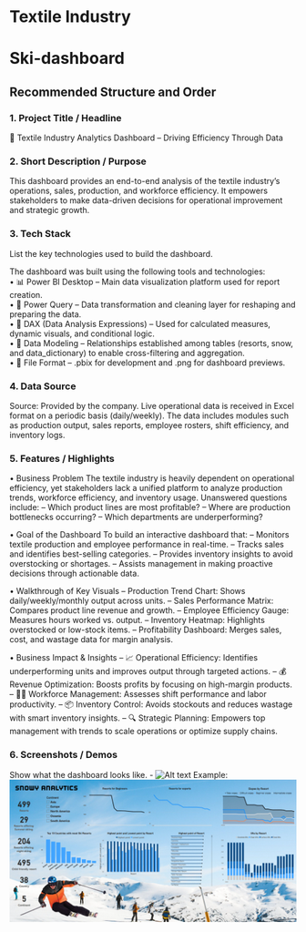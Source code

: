 # Textile Industry
# Ski-dashboard
## Recommended Structure and Order
### 1.	Project Title / Headline
🧵 Textile Industry Analytics Dashboard – Driving Efficiency Through Data

### 2.	Short Description / Purpose
This dashboard provides an end-to-end analysis of the textile industry’s operations, sales, production, and workforce efficiency.
It empowers stakeholders to make data-driven decisions for operational improvement and strategic growth.

### 3.	Tech Stack
List the key technologies used to build the dashboard.

The dashboard was built using the following tools and technologies:<br>
•	📊 Power BI Desktop – Main data visualization platform used for report creation.<br>
•	📂 Power Query – Data transformation and cleaning layer for reshaping and preparing the data.<br>
•	🧠 DAX (Data Analysis Expressions) – Used for calculated measures, dynamic visuals, and conditional logic.<br>
•	📝 Data Modeling – Relationships established among tables (resorts, snow, and data_dictionary) to enable cross-filtering and aggregation.<br>
•	📁 File Format – .pbix for development and .png for dashboard previews.

### 4.	Data Source
Source: Provided by the company. Live operational data is received in Excel format on a periodic basis (daily/weekly).
The data includes modules such as production output, sales reports, employee rosters, shift efficiency, and inventory logs.

### 5.	Features / Highlights
• Business Problem
The textile industry is heavily dependent on operational efficiency, yet stakeholders lack a unified platform to analyze production trends, workforce efficiency, and inventory usage.
Unanswered questions include:
– Which product lines are most profitable?
– Where are production bottlenecks occurring?
– Which departments are underperforming?

• Goal of the Dashboard
To build an interactive dashboard that:
– Monitors textile production and employee performance in real-time.
– Tracks sales and identifies best-selling categories.
– Provides inventory insights to avoid overstocking or shortages.
– Assists management in making proactive decisions through actionable data.

• Walkthrough of Key Visuals
– Production Trend Chart: Shows daily/weekly/monthly output across units.
– Sales Performance Matrix: Compares product line revenue and growth.
– Employee Efficiency Gauge: Measures hours worked vs. output.
– Inventory Heatmap: Highlights overstocked or low-stock items.
– Profitability Dashboard: Merges sales, cost, and wastage data for margin analysis.

• Business Impact & Insights
– 📈 Operational Efficiency: Identifies underperforming units and improves output through targeted actions.
– 💰 Revenue Optimization: Boosts profits by focusing on high-margin products.
– 🧍‍♂️ Workforce Management: Assesses shift performance and labor productivity.
– 📦 Inventory Control: Avoids stockouts and reduces wastage with smart inventory insights.
– 🔍 Strategic Planning: Empowers top management with trends to scale operations or optimize supply chains.

### 6.	Screenshots / Demos
Show what the dashboard looks like. - ![Alt text](https://github.com/username/repo/assets/image.png)
Example: ![Dashboard Preview](https://github.com/the-mansi-goel/Ski-dashboard/blob/main/Snapshot%20of%20the%20Dahbaord.png)
